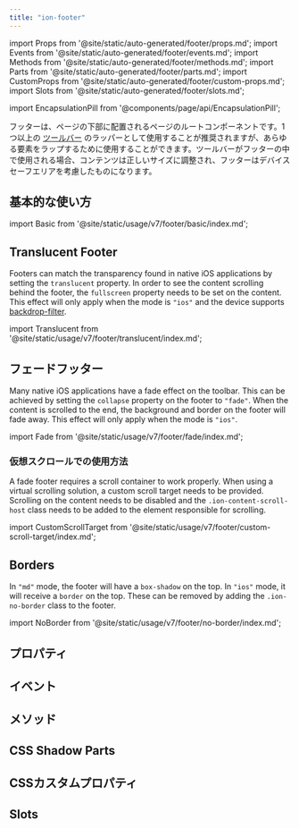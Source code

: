 ```yaml
---
title: "ion-footer"
---
```

import Props from '@site/static/auto-generated/footer/props.md';
import Events from '@site/static/auto-generated/footer/events.md';
import Methods from '@site/static/auto-generated/footer/methods.md';
import Parts from '@site/static/auto-generated/footer/parts.md';
import CustomProps from '@site/static/auto-generated/footer/custom-props.md';
import Slots from '@site/static/auto-generated/footer/slots.md';

<head>
  <title>Page Footer | Ionic App Footer: Wrapper Root Page Component</title>
  <meta name="description" content="footerはページの下部に配置されるルートコンポーネントのことです。Ionicのfooterはion-toolbarのラッパーとして、コンテンツ領域が正しいサイズであることを確認することができます。" />
</head>

import EncapsulationPill from '@components/page/api/EncapsulationPill';


フッターは、ページの下部に配置されるページのルートコンポーネントです。1つ以上の [ツールバー](./toolbar) のラッパーとして使用することが推奨されますが、あらゆる要素をラップするために使用することができます。ツールバーがフッターの中で使用される場合、コンテンツは正しいサイズに調整され、フッターはデバイスセーフエリアを考慮したものになります。

## 基本的な使い方

import Basic from '@site/static/usage/v7/footer/basic/index.md';

<Basic />


## Translucent Footer

Footers can match the transparency found in native iOS applications by setting the `translucent` property. In order to see the content scrolling behind the footer, the `fullscreen` property needs to be set on the content. This effect will only apply when the mode is `"ios"` and the device supports [backdrop-filter](https://developer.mozilla.org/en-US/docs/Web/CSS/backdrop-filter#browser_compatibility).

import Translucent from '@site/static/usage/v7/footer/translucent/index.md';

<Translucent />


## フェードフッター

Many native iOS applications have a fade effect on the toolbar. This can be achieved by setting the `collapse` property on the footer to `"fade"`. When the content is scrolled to the end, the background and border on the footer will fade away. This effect will only apply when the mode is `"ios"`.

import Fade from '@site/static/usage/v7/footer/fade/index.md';

<Fade />


### 仮想スクロールでの使用方法

A fade footer requires a scroll container to work properly. When using a virtual scrolling solution, a custom scroll target needs to be provided. Scrolling on the content needs to be disabled and the `.ion-content-scroll-host` class needs to be added to the element responsible for scrolling.

import CustomScrollTarget from '@site/static/usage/v7/footer/custom-scroll-target/index.md';

<CustomScrollTarget />

## Borders

In `"md"` mode, the footer will have a `box-shadow` on the top. In `"ios"` mode, it will receive a `border` on the top. These can be removed by adding the `.ion-no-border` class to the footer.

import NoBorder from '@site/static/usage/v7/footer/no-border/index.md';

<NoBorder />


## プロパティ
<Props />

## イベント
<Events />

## メソッド
<Methods />

## CSS Shadow Parts
<Parts />

## CSSカスタムプロパティ
<CustomProps />

## Slots
<Slots />
